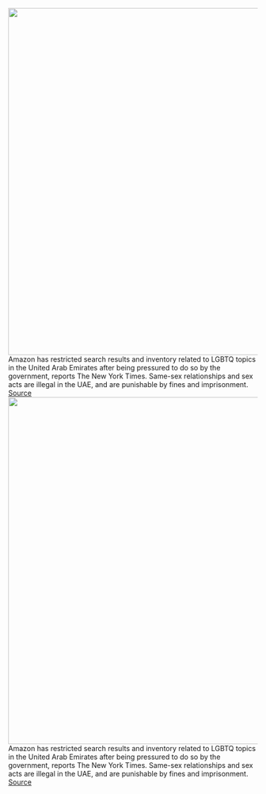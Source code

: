 <img src='https://cdn.vox-cdn.com/thumbor/M3FwU_bsnYUC6bmr-UJ97OcZlFc=/0x0:3000x2000/1200x800/filters:focal(2122x456:2602x936)/cdn.vox-cdn.com/uploads/chorus_image/image/71032306/983048778.0.jpg' width='700px' /><br/>
Amazon has restricted search results and inventory related to LGBTQ topics in the United Arab Emirates after being pressured to do so by the government, reports The New York Times. Same-sex relationships and sex acts are illegal in the UAE, and are punishable by fines and imprisonment.
<a href='https://www.theverge.com/2022/6/30/23189406/amazon-restricts-lgbtq-search-terms-results-uae-united-arab-emirates'> Source <a/><img src='https://cdn.vox-cdn.com/thumbor/M3FwU_bsnYUC6bmr-UJ97OcZlFc=/0x0:3000x2000/1200x800/filters:focal(2122x456:2602x936)/cdn.vox-cdn.com/uploads/chorus_image/image/71032306/983048778.0.jpg' width='700px' /><br/>
Amazon has restricted search results and inventory related to LGBTQ topics in the United Arab Emirates after being pressured to do so by the government, reports The New York Times. Same-sex relationships and sex acts are illegal in the UAE, and are punishable by fines and imprisonment.
<a href='https://www.theverge.com/2022/6/30/23189406/amazon-restricts-lgbtq-search-terms-results-uae-united-arab-emirates'> Source <a/>